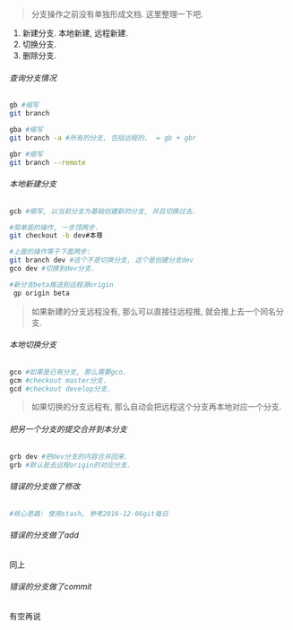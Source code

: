 > 分支操作之前没有单独形成文档. 这里整理一下吧.

1. 新建分支. 本地新建, 远程新建.
2. 切换分支.
3. 删除分支.



###### 查询分支情况

```sh
gb #缩写
git branch

gba #缩写
git branch -a #所有的分支, 包括远程的.  = gb + gbr

gbr #缩写
git branch --remote
```

###### 本地新建分支

```sh
gcb #缩写, 以当前分支为基础创建新的分支, 并且切换过去.

#简单版的操作, 一步顶两步.
git checkout -b dev#本尊

#上面的操作等于下面两步:
git branch dev #这个不是切换分支, 这个是创建分支dev
gco dev #切换到dev分支.

#新分支beta推送到远程源origin
 gp origin beta
```

> 如果新建的分支远程没有, 那么可以直接往远程推, 就会推上去一个同名分支.

###### 本地切换分支

```sh
gco #如果是已有分支, 那么需要gco.
gcm #checkout master分支.
gcd #checkout develop分支.
```

> 如果切换的分支远程有, 那么自动会把远程这个分支再本地对应一个分支.

###### 把另一个分支的提交合并到本分支

```sh
grb dev #把dev分支的内容合并回来.
grb #默认是去远程origin的对应分支.
```





###### 错误的分支做了修改

```sh
#核心思路: 使用stash, 参考2016-12-06git每日
```



###### 错误的分支做了add

同上

###### 错误的分支做了commit

有空再说